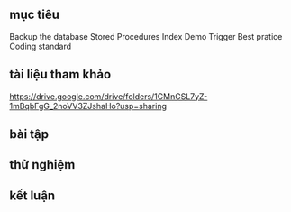 ## mục tiêu
Backup the database
Stored Procedures
Index Demo
Trigger
Best pratice
Coding standard

## tài liệu tham khảo
  https://drive.google.com/drive/folders/1CMnCSL7yZ-1mBqbFgG_2noVV3ZJshaHo?usp=sharing
## bài tập
## thử nghiệm
## kết luận